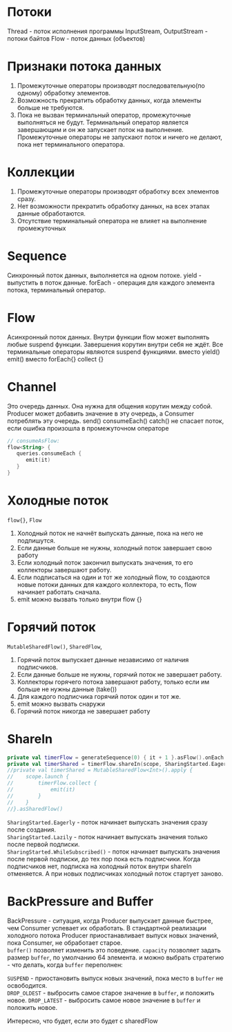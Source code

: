 # Потоки
Thread - поток исполнения программы
InputStream, OutputStream - потоки байтов
Flow - поток данных (объектов)

# Признаки потока данных
1) Промежуточные операторы производят последовательную(по одному) обработку элементов.
2) Возможность прекратить обработку данных, когда элементы больше не требуются.
3) Пока не вызван терминальный оператор, промежуточные выполняться не будут.
   Терминальный оператор является завершающим и он же запускает поток на выполнение.
   Промежуточные операторы не запускают поток и ничего не делают, пока нет терминального оператора.

# Коллекции
1) Промежуточные операторы производят обработку всех элементов сразу.
2) Нет возможности прекратить обработку данных, на всех этапах данные обработаются.
3) Отсутствие терминальный оператора не влияет на выполнение промежуточных

# Sequence
Синхронный поток данных, выполняется на одном потоке.
yield - выпустить в поток данные.
forEach - операция для каждого элемента потока, терминальный оператор.

# Flow
Асинхронный поток данных.
Внутри функции flow может выполнять любые suspend функции. Завершения корутин внутри себя не ждёт.
Все терминальные операторы являются suspend функциями.
вместо yield() emit()
вместо forEach{} collect {}

# Channel
Это очередь данных. Она нужна для общения корутин между собой.
Producer может добавить значение в эту очередь, а Consumer потреблять эту очередь.
send()
consumeEach()
catch() не спасает поток, если ошибка произошла в промежуточном операторе

```kotlin
// consumeAsFlow:
flow<String> {
   queries.consumeEach {
      emit(it)
   }
}
```

# Холодные поток
`flow{}`, `Flow`
1) Холодный поток не начнёт выпускать данные, пока на него не подпишутся.
2) Если данные больше не нужны, холодный поток завершает свою работу
3) Если холодный поток закончил выпускать значения, то его коллекторы завершают работу.
4) Если подписаться на один и тот же холодный flow, то создаются новые потоки данных для каждого коллектора, то есть,
   flow начинает работать сначала.
5) emit можно вызвать только внутри flow {}
# Горячий поток
`MutableSharedFlow()`, `SharedFlow`,
1) Горячий поток выпускает данные независимо от наличия подписчиков.
2) Если данные больше не нужны, горячий поток не завершает работу.
3) Коллекторы горячего потока завершают работу, только если им больше не нужны данные (take())
4) Для каждого подписчика горячий поток один и тот же.
5) emit можно вызвать снаружи
6) Горячий поток никогда не завершает работу

# ShareIn
```kotlin
private val timerFlow = generateSequence(0) { it + 1 }.asFlow().onEach { delay(1000) }
private val timerShared = timerFlow.shareIn(scope, SharingStarted.Eagerly)
//private val timerShared = MutableSharedFlow<Int>().apply {
//    scope.launch {
//        timerFlow.collect {
//            emit(it)
//        }
//    }
//}.asSharedFlow()
```
`SharingStarted.Eagerly` - поток начинает выпускать значения сразу после создания.  
`SharingStarted.Lazily` - поток начинает выпускать значения только после первой подписки.  
`SharingStarted.WhileSubscribed()` - поток начинает выпускать значения после первой подписки, до тех пор
пока есть подписчики. Когда подписчиков нет, подписка на холодный поток внутри shareIn отменяется. А при новых
подписчиках холодный поток стартует заново.

# BackPressure and Buffer
BackPressure - ситуация, когда Producer выпускает данные быстрее, чем Consumer успевает их обработать.
В стандартной реализации холодного потока Producer приостанавливает выпуск новых значений, пока Consumer, не обработает
старое.  
`buffer()` позволяет изменить это поведение. `capacity` позволяет задать размер `buffer`, по умолчанию 64 элемента.
и можно выбрать стратегию - что делать, когда `buffer` переполнен:

`SUSPEND` - приостановить выпуск новых значений, пока место в `buffer` не освободится.  
`DROP_OLDEST` - выбросить самое старое значение в `buffer`, и положить новое.
`DROP_LATEST` - выбросить самое новое значение в `buffer` и положить новое.

Интересно, что будет, если это будет с sharedFlow

